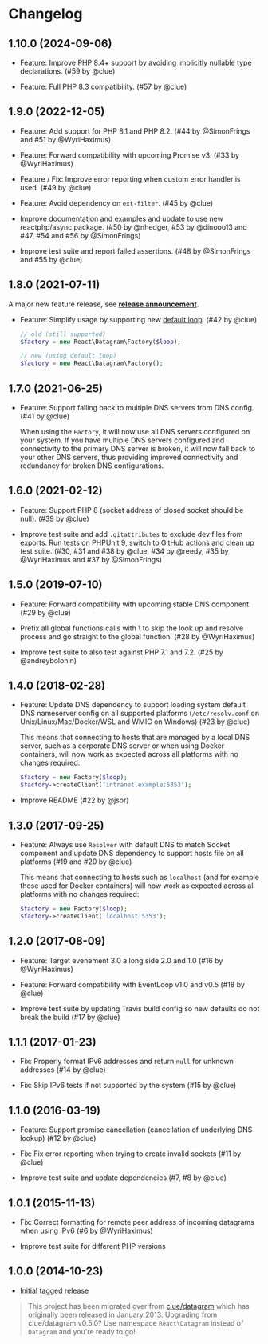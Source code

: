 # Changelog

## 1.10.0 (2024-09-06)

*   Feature: Improve PHP 8.4+ support by avoiding implicitly nullable type declarations.
    (#59 by @clue)

*   Feature: Full PHP 8.3 compatibility.
    (#57 by @clue)

## 1.9.0 (2022-12-05)

*   Feature: Add support for PHP 8.1 and PHP 8.2.
    (#44 by @SimonFrings and #51 by @WyriHaximus)

*   Feature: Forward compatibility with upcoming Promise v3.
    (#33 by @WyriHaximus)

*   Feature / Fix: Improve error reporting when custom error handler is used.
    (#49 by @clue)

*   Feature: Avoid dependency on `ext-filter`.
    (#45 by @clue)

*   Improve documentation and examples and update to use new reactphp/async package.
    (#50 by @nhedger, #53 by @dinooo13 and #47, #54 and #56 by @SimonFrings)

*   Improve test suite and report failed assertions.
    (#48 by @SimonFrings and #55 by @clue)

## 1.8.0 (2021-07-11)

A major new feature release, see [**release announcement**](https://clue.engineering/2021/announcing-reactphp-default-loop).

*   Feature: Simplify usage by supporting new [default loop](https://reactphp.org/event-loop/#loop).
    (#42 by @clue)

    ```php
    // old (still supported)
    $factory = new React\Datagram\Factory($loop);

    // new (using default loop)
    $factory = new React\Datagram\Factory();
    ```

## 1.7.0 (2021-06-25)

*   Feature: Support falling back to multiple DNS servers from DNS config.
    (#41 by @clue)

    When using the `Factory`, it will now use all DNS servers configured on your
    system. If you have multiple DNS servers configured and connectivity to the
    primary DNS server is broken, it will now fall back to your other DNS
    servers, thus providing improved connectivity and redundancy for broken DNS
    configurations.

## 1.6.0 (2021-02-12)

*   Feature: Support PHP 8 (socket address of closed socket should be null).
    (#39 by @clue)

*   Improve test suite and add `.gitattributes` to exclude dev files from exports.
    Run tests on PHPUnit 9, switch to GitHub actions and clean up test suite.
    (#30, #31 and #38 by @clue, #34 by @reedy, #35 by @WyriHaximus and #37 by @SimonFrings)

## 1.5.0 (2019-07-10)

*   Feature: Forward compatibility with upcoming stable DNS component.
    (#29 by @clue)

*   Prefix all global functions calls with \ to skip the look up and resolve process and go straight to the global function.
    (#28 by @WyriHaximus)

*   Improve test suite to also test against PHP 7.1 and 7.2.
    (#25 by @andreybolonin)

## 1.4.0 (2018-02-28)

*   Feature: Update DNS dependency to support loading system default DNS
    nameserver config on all supported platforms
    (`/etc/resolv.conf` on Unix/Linux/Mac/Docker/WSL and WMIC on Windows)
    (#23 by @clue)

    This means that connecting to hosts that are managed by a local DNS server,
    such as a corporate DNS server or when using Docker containers, will now
    work as expected across all platforms with no changes required:

    ```php
    $factory = new Factory($loop);
    $factory->createClient('intranet.example:5353');
    ```

*   Improve README
    (#22 by @jsor)

## 1.3.0 (2017-09-25)

*   Feature: Always use `Resolver` with default DNS to match Socket component
    and update DNS dependency to support hosts file on all platforms
    (#19 and #20 by @clue)

    This means that connecting to hosts such as `localhost` (and for example
    those used for Docker containers) will now work as expected across all
    platforms with no changes required:

    ```php
    $factory = new Factory($loop);
    $factory->createClient('localhost:5353');
    ```

## 1.2.0 (2017-08-09)

* Feature: Target evenement 3.0 a long side 2.0 and 1.0
  (#16 by @WyriHaximus)

* Feature: Forward compatibility with EventLoop v1.0 and v0.5
  (#18 by @clue)

* Improve test suite by updating Travis build config so new defaults do not break the build
  (#17 by @clue)

## 1.1.1 (2017-01-23)

* Fix: Properly format IPv6 addresses and return `null` for unknown addresses
  (#14 by @clue)

* Fix: Skip IPv6 tests if not supported by the system
  (#15 by @clue)

## 1.1.0 (2016-03-19)

* Feature: Support promise cancellation (cancellation of underlying DNS lookup)
  (#12 by @clue)

* Fix: Fix error reporting when trying to create invalid sockets
  (#11 by @clue)

* Improve test suite and update dependencies
  (#7, #8 by @clue)

## 1.0.1 (2015-11-13)

* Fix: Correct formatting for remote peer address of incoming datagrams when using IPv6
  (#6 by @WyriHaximus)

* Improve test suite for different PHP versions

## 1.0.0 (2014-10-23)

* Initial tagged release

> This project has been migrated over from [clue/datagram](https://github.com/clue/php-datagram)
> which has originally been released in January 2013.
> Upgrading from clue/datagram v0.5.0? Use namespace `React\Datagram` instead of `Datagram` and you're ready to go!
